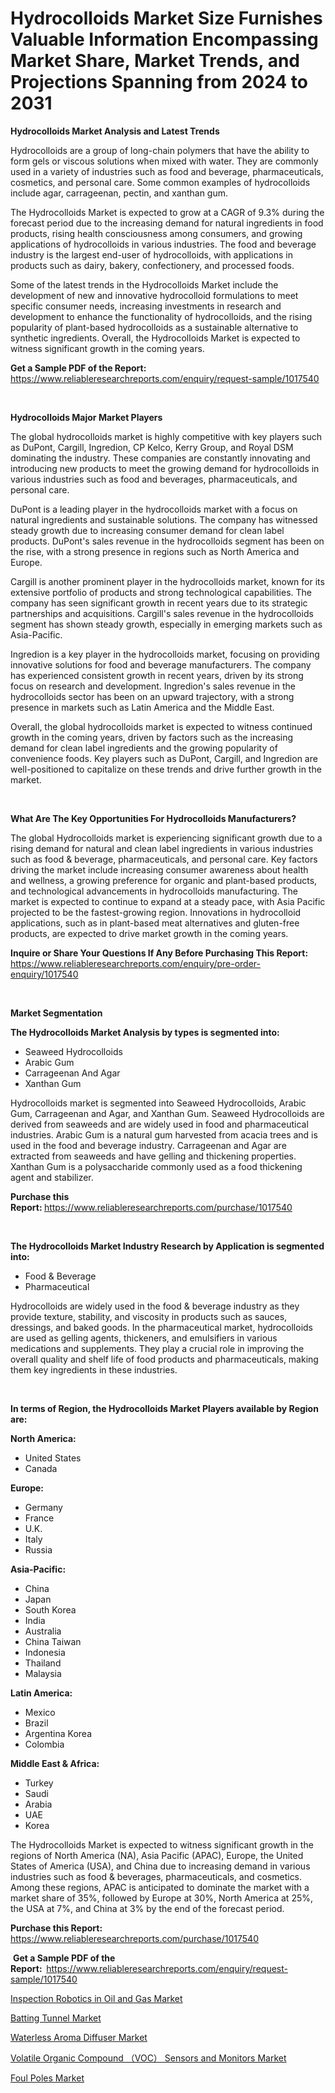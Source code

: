 <p><h1>Hydrocolloids Market Size Furnishes Valuable Information Encompassing Market Share, Market Trends, and Projections Spanning from 2024 to 2031</h1></p><p><strong>Hydrocolloids Market Analysis and Latest Trends</strong></p>
<p><p>Hydrocolloids are a group of long-chain polymers that have the ability to form gels or viscous solutions when mixed with water. They are commonly used in a variety of industries such as food and beverage, pharmaceuticals, cosmetics, and personal care. Some common examples of hydrocolloids include agar, carrageenan, pectin, and xanthan gum.</p><p>The Hydrocolloids Market is expected to grow at a CAGR of 9.3% during the forecast period due to the increasing demand for natural ingredients in food products, rising health consciousness among consumers, and growing applications of hydrocolloids in various industries. The food and beverage industry is the largest end-user of hydrocolloids, with applications in products such as dairy, bakery, confectionery, and processed foods.</p><p>Some of the latest trends in the Hydrocolloids Market include the development of new and innovative hydrocolloid formulations to meet specific consumer needs, increasing investments in research and development to enhance the functionality of hydrocolloids, and the rising popularity of plant-based hydrocolloids as a sustainable alternative to synthetic ingredients. Overall, the Hydrocolloids Market is expected to witness significant growth in the coming years.</p></p>
<p><strong>Get a Sample PDF of the Report:&nbsp;</strong> <a href="https://www.reliableresearchreports.com/enquiry/request-sample/1017540">https://www.reliableresearchreports.com/enquiry/request-sample/1017540</a></p>
<p>&nbsp;</p>
<p><strong>Hydrocolloids Major Market Players</strong></p>
<p><p>The global hydrocolloids market is highly competitive with key players such as DuPont, Cargill, Ingredion, CP Kelco, Kerry Group, and Royal DSM dominating the industry. These companies are constantly innovating and introducing new products to meet the growing demand for hydrocolloids in various industries such as food and beverages, pharmaceuticals, and personal care.</p><p>DuPont is a leading player in the hydrocolloids market with a focus on natural ingredients and sustainable solutions. The company has witnessed steady growth due to increasing consumer demand for clean label products. DuPont's sales revenue in the hydrocolloids segment has been on the rise, with a strong presence in regions such as North America and Europe.</p><p>Cargill is another prominent player in the hydrocolloids market, known for its extensive portfolio of products and strong technological capabilities. The company has seen significant growth in recent years due to its strategic partnerships and acquisitions. Cargill's sales revenue in the hydrocolloids segment has shown steady growth, especially in emerging markets such as Asia-Pacific.</p><p>Ingredion is a key player in the hydrocolloids market, focusing on providing innovative solutions for food and beverage manufacturers. The company has experienced consistent growth in recent years, driven by its strong focus on research and development. Ingredion's sales revenue in the hydrocolloids sector has been on an upward trajectory, with a strong presence in markets such as Latin America and the Middle East.</p><p>Overall, the global hydrocolloids market is expected to witness continued growth in the coming years, driven by factors such as the increasing demand for clean label ingredients and the growing popularity of convenience foods. Key players such as DuPont, Cargill, and Ingredion are well-positioned to capitalize on these trends and drive further growth in the market.</p></p>
<p>&nbsp;</p>
<p><strong>What Are The Key Opportunities For Hydrocolloids Manufacturers?</strong></p>
<p><p>The global Hydrocolloids market is experiencing significant growth due to a rising demand for natural and clean label ingredients in various industries such as food & beverage, pharmaceuticals, and personal care. Key factors driving the market include increasing consumer awareness about health and wellness, a growing preference for organic and plant-based products, and technological advancements in hydrocolloids manufacturing. The market is expected to continue to expand at a steady pace, with Asia Pacific projected to be the fastest-growing region. Innovations in hydrocolloid applications, such as in plant-based meat alternatives and gluten-free products, are expected to drive market growth in the coming years.</p></p>
<p><strong>Inquire or Share Your Questions If Any Before Purchasing This Report:</strong> <a href="https://www.reliableresearchreports.com/enquiry/pre-order-enquiry/1017540">https://www.reliableresearchreports.com/enquiry/pre-order-enquiry/1017540</a></p>
<p>&nbsp;</p>
<p><strong>Market Segmentation</strong></p>
<p><strong>The Hydrocolloids Market Analysis by types is segmented into:</strong></p>
<p><ul><li>Seaweed Hydrocolloids</li><li>Arabic Gum</li><li>Carrageenan And Agar</li><li>Xanthan Gum</li></ul></p>
<p><p>Hydrocolloids market is segmented into Seaweed Hydrocolloids, Arabic Gum, Carrageenan and Agar, and Xanthan Gum. Seaweed Hydrocolloids are derived from seaweeds and are widely used in food and pharmaceutical industries. Arabic Gum is a natural gum harvested from acacia trees and is used in the food and beverage industry. Carrageenan and Agar are extracted from seaweeds and have gelling and thickening properties. Xanthan Gum is a polysaccharide commonly used as a food thickening agent and stabilizer.</p></p>
<p><strong>Purchase this Report:&nbsp;</strong><a href="https://www.reliableresearchreports.com/purchase/1017540">https://www.reliableresearchreports.com/purchase/1017540</a></p>
<p>&nbsp;</p>
<p><strong>The Hydrocolloids Market Industry Research by Application is segmented into:</strong></p>
<p><ul><li>Food & Beverage</li><li>Pharmaceutical</li></ul></p>
<p><p>Hydrocolloids are widely used in the food & beverage industry as they provide texture, stability, and viscosity in products such as sauces, dressings, and baked goods. In the pharmaceutical market, hydrocolloids are used as gelling agents, thickeners, and emulsifiers in various medications and supplements. They play a crucial role in improving the overall quality and shelf life of food products and pharmaceuticals, making them key ingredients in these industries.</p></p>
<p>&nbsp;</p>
<p><strong>In terms of Region, the Hydrocolloids Market Players available by Region are:</strong></p>
<p>
    <p> <strong> North America: </strong>
        <ul>
            <li>United States</li>
            <li>Canada</li>
        </ul>
        </p> 
    <p> <strong> Europe: </strong>
        <ul>
            <li>Germany</li>
            <li>France</li>
            <li>U.K.</li>
            <li>Italy</li>
            <li>Russia</li>
        </ul>
        </p> 
    <p> <strong> Asia-Pacific: </strong>
        <ul>
            <li>China</li>
            <li>Japan</li>
            <li>South Korea</li>
            <li>India</li>
            <li>Australia</li>
            <li>China Taiwan</li>
            <li>Indonesia</li>
            <li>Thailand</li>
            <li>Malaysia</li>
        </ul>
        </p> 
    <p> <strong> Latin America: </strong>
        <ul>
            <li>Mexico</li>
            <li>Brazil</li>
            <li>Argentina Korea</li>
            <li>Colombia</li>
        </ul>
        </p> 
    <p> <strong> Middle East & Africa: </strong>
        <ul>
            <li>Turkey</li>
            <li>Saudi</li>
            <li>Arabia</li>
            <li>UAE</li>
            <li>Korea</li>
        </ul>
    </p>
    </p>
<p><p>The Hydrocolloids Market is expected to witness significant growth in the regions of North America (NA), Asia Pacific (APAC), Europe, the United States of America (USA), and China due to increasing demand in various industries such as food & beverages, pharmaceuticals, and cosmetics. Among these regions, APAC is anticipated to dominate the market with a market share of 35%, followed by Europe at 30%, North America at 25%, the USA at 7%, and China at 3% by the end of the forecast period.</p></p>
<p><strong>Purchase this Report: </strong><a href="https://www.reliableresearchreports.com/purchase/1017540">https://www.reliableresearchreports.com/purchase/1017540</a></p>
<p>&nbsp;<strong>Get a Sample PDF of the Report:&nbsp;&nbsp;</strong><a href="https://www.reliableresearchreports.com/enquiry/request-sample/1017540">https://www.reliableresearchreports.com/enquiry/request-sample/1017540</a></p>
<p><strong></strong></p>
<p><p><a href="https://issuu.com/reportprime-2/docs/inspection-robotics-in-oil-and-gas-market-size-203">Inspection Robotics in Oil and Gas Market</a></p><p><a href="https://medium.com/@briaabshire64/batting-tunnel-market-size-cagr-trends-2024-2030-cccc63d76845">Batting Tunnel Market</a></p><p><a href="https://medium.com/@bradomar67436/waterless-aroma-diffuser-market-exploring-market-share-market-trends-and-future-growth-461a3d4e1e10">Waterless Aroma Diffuser Market</a></p><p><a href="https://issuu.com/reportprime-2/docs/volatile-organic-compound-voc-sensors-and-monitors">Volatile Organic Compound （VOC） Sensors and Monitors Market</a></p><p><a href="https://medium.com/@briaabshire64/foul-poles-market-size-reveals-the-best-marketing-channels-in-global-industry-e3c73a8bbf14">Foul Poles Market</a></p></p>